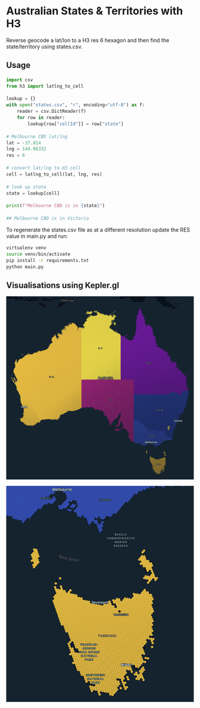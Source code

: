 # Australian States & Territories with H3

Reverse geocode a lat/lon to a H3 res 6 hexagon and then find the state/territory using states.csv.

## Usage

```py
import csv
from h3 import latlng_to_cell

lookup = {}
with open("states.csv", "r", encoding="utf-8") as f:
    reader = csv.DictReader(f)
    for row in reader:
        lookup[row["cellId"]] = row["state"]

# Melbourne CBD lat/lng
lat = -37.814
lng = 144.96332
res = 6

# convert lat/lng to H3 cell
cell = latlng_to_cell(lat, lng, res)

# look up state
state = lookup[cell]

print(f"Melbourne CBD is in {state}")

## Melbourne CBD is in Victoria
```

To regenerate the states.csv file as at a different resolution update the RES value in main.py and run:

```sh
virtualenv venv
source venv/bin/activate
pip install -r requirements.txt
python main.py
```

## Visualisations using Kepler.gl

![Res 6](./aus-h3-r6.png)

![Zoom](./tas-h3-r6.png)
